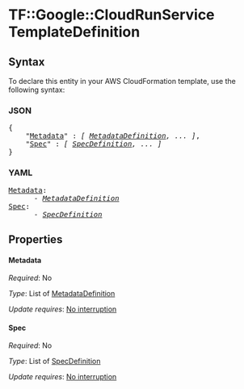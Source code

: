# TF::Google::CloudRunService TemplateDefinition

## Syntax

To declare this entity in your AWS CloudFormation template, use the following syntax:

### JSON

<pre>
{
    "<a href="#metadata" title="Metadata">Metadata</a>" : <i>[ <a href="metadatadefinition.md">MetadataDefinition</a>, ... ]</i>,
    "<a href="#spec" title="Spec">Spec</a>" : <i>[ <a href="specdefinition.md">SpecDefinition</a>, ... ]</i>
}
</pre>

### YAML

<pre>
<a href="#metadata" title="Metadata">Metadata</a>: <i>
      - <a href="metadatadefinition.md">MetadataDefinition</a></i>
<a href="#spec" title="Spec">Spec</a>: <i>
      - <a href="specdefinition.md">SpecDefinition</a></i>
</pre>

## Properties

#### Metadata

_Required_: No

_Type_: List of <a href="metadatadefinition.md">MetadataDefinition</a>

_Update requires_: [No interruption](https://docs.aws.amazon.com/AWSCloudFormation/latest/UserGuide/using-cfn-updating-stacks-update-behaviors.html#update-no-interrupt)

#### Spec

_Required_: No

_Type_: List of <a href="specdefinition.md">SpecDefinition</a>

_Update requires_: [No interruption](https://docs.aws.amazon.com/AWSCloudFormation/latest/UserGuide/using-cfn-updating-stacks-update-behaviors.html#update-no-interrupt)

